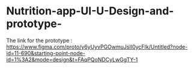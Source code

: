 # Nutrition-app-UI-U-Design-and-prototype-
The link for the prototype : https://www.figma.com/proto/y6yUyvPGOwmuJsII0ycFIk/Untitled?node-id=11-690&starting-point-node-id=1%3A2&mode=design&t=FAqPQoNDCyLwGgTY-1
